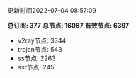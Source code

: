 更新时间2022-07-04 08:57:09

**总订阅: 377**
**总节点: 16087**
**有效节点: 6397**
- v2ray节点: 3344
- trojan节点: 543
- ss节点: 2263
- ssr节点: 245
